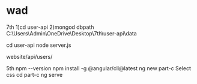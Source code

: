 # wad

7th
1)cd user-api
2)mongod dbpath C:\Users\Admin\OneDrive\Desktop\7th\user-api\data

cd user-api
node server.js

website/api/users/



5th
npm --version
npm install -g @angular/cli@latest
ng new part-c
Select css
cd part-c
ng serve
